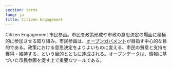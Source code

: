 ```yaml
---
section: terms
lang: ja
title: Citizen Engagement 
---
```

Citizen Engagement
市民参画。市民を政策形成や市政の意思決定の場面に積極的に参加させる取り組み。市民参画は、[オープンガバメント](/glossary/en/terms/open-government/)が目指す中心的な目的である。政策における意思決定をよりよいものに変える、市民の賛意と支持を獲得・維持する、という目的とともに達成される。オープンデータは、情報に基づいた市民参画を促す上で重要なツールである。
